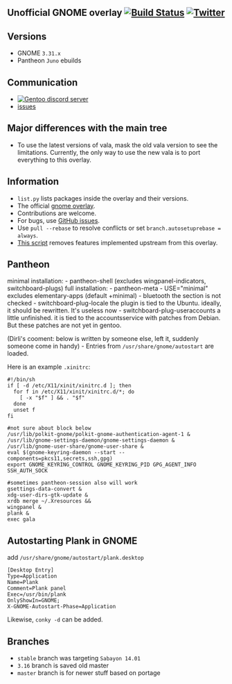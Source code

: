 Unofficial GNOME overlay
[![Build Status](https://travis-ci.org/Heather/gentoo-gnome.png?branch=master)](https://travis-ci.org/Heather/gentoo-gnome)
[![Twitter][]](http://www.twitter.com/Cynede)
------------------------

Versions
--------

 - GNOME `3.31.x`
 - Pantheon `Juno` ebuilds

Communication
-------------

 - [![Gentoo discord server](https://img.shields.io/discord/249111029668249601.svg?style=flat-square&label=Gentoo%20Linux)](https://discord.gg/Gentoo)
 - [issues](https://github.com/Heather/gentoo-gnome/issues)

Major differences with the main tree
-------------------------

 - To use the latest versions of vala, mask the old vala version to see the limitations. Currently, the only way to use the new vala is to port everything to this overlay.

Information
-----------
 - `list.py` lists packages inside the overlay and their versions.
 - The official [gnome overlay](http://git.overlays.gentoo.org/gitweb/?p=proj/gnome.git;a=summary).
 - Contributions are welcome.
 - For bugs, use [GitHub issues](https://github.com/Heather/gentoo-gnome/issues?state=open).
 - Use `pull --rebase` to resolve conflicts or set `branch.autosetuprebase = always`.
 - [This script](https://github.com/Heather/gentoo-gnome/blob/master/compare.py) removes features implemented upstream from this overlay.

Pantheon
--------
minimal installation:
    - pantheon-shell (excludes wingpanel-indicators, switchboard-plugs)
full installation:
    - pantheon-meta
    - USE="minimal" excludes elementary-apps (default +minimal)
    - bluetooth the section is not checked
    - switchboard-plug-locale the plugin is tied to the Ubuntu. ideally, it should be rewritten. It's useless now
    - switchboard-plug-useraccounts a little unfinished. it is tied to the accountsservice with patches from Debian. But these patches are not yet in gentoo.

(Dirli's cooment: below is written by someone else, left it, suddenly someone come in handy)
    - Entries from `/usr/share/gnome/autostart` are loaded.

Here is an example `.xinitrc`:

``` shell
#!/bin/sh
if [ -d /etc/X11/xinit/xinitrc.d ]; then
  for f in /etc/X11/xinit/xinitrc.d/*; do
    [ -x "$f" ] && . "$f"
  done
  unset f
fi

#not sure about block below
/usr/lib/polkit-gnome/polkit-gnome-authentication-agent-1 &
/usr/lib/gnome-settings-daemon/gnome-settings-daemon &
/usr/lib/gnome-user-share/gnome-user-share &
eval $(gnome-keyring-daemon --start --components=pkcs11,secrets,ssh,gpg)
export GNOME_KEYRING_CONTROL GNOME_KEYRING_PID GPG_AGENT_INFO SSH_AUTH_SOCK

#sometimes pantheon-session also will work
gsettings-data-convert &
xdg-user-dirs-gtk-update &
xrdb merge ~/.Xresources &&
wingpanel &
plank &
exec gala
```

Autostarting Plank in GNOME
---------------------------

add `/usr/share/gnome/autostart/plank.desktop`
```
[Desktop Entry]
Type=Application
Name=Plank
Comment=Plank panel
Exec=/usr/bin/plank
OnlyShowIn=GNOME;
X-GNOME-Autostart-Phase=Application
```

Likewise, `conky -d` can be added.

Branches
--------

 - `stable` branch was targeting `Sabayon 14.01`
 - `3.16` branch is saved old master
 - `master` branch is for newer stuff based on portage

[Twitter]: http://mxtoolbox.com/Public/images/twitter-icon.png
